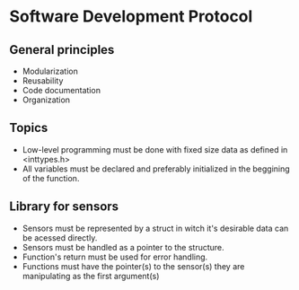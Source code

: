 # Software Development Protocol

## General principles
* Modularization
* Reusability
* Code documentation
* Organization

## Topics
* Low-level programming must be done with fixed size data as defined in <inttypes.h>
* All variables must be declared and preferably initialized in the beggining of the function.

## Library for sensors
* Sensors must be represented by a struct in witch it's desirable data can be acessed directly.
* Sensors must be handled as a pointer to the structure.
* Function's return must be used for error handling.
* Functions must have the pointer(s) to the sensor(s) they are manipulating as the first argument(s)
